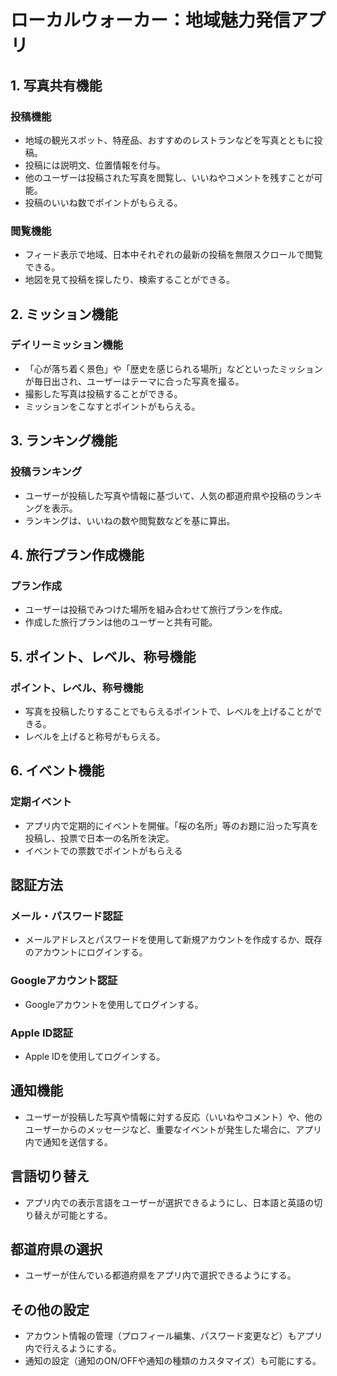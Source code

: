 # ローカルウォーカー：地域魅力発信アプリ

## 1. 写真共有機能
### 投稿機能
- 地域の観光スポット、特産品、おすすめのレストランなどを写真とともに投稿。
- 投稿には説明文、位置情報を付与。
- 他のユーザーは投稿された写真を閲覧し、いいねやコメントを残すことが可能。
- 投稿のいいね数でポイントがもらえる。
  
### 閲覧機能
- フィード表示で地域、日本中それぞれの最新の投稿を無限スクロールで閲覧できる。
- 地図を見て投稿を探したり、検索することができる。

## 2. ミッション機能
### デイリーミッション機能
- 「心が落ち着く景色」や「歴史を感じられる場所」などといったミッションが毎日出され、ユーザーはテーマに合った写真を撮る。
- 撮影した写真は投稿することができる。
- ミッションをこなすとポイントがもらえる。

## 3. ランキング機能
### 投稿ランキング
- ユーザーが投稿した写真や情報に基づいて、人気の都道府県や投稿のランキングを表示。
- ランキングは、いいねの数や閲覧数などを基に算出。

## 4. 旅行プラン作成機能
### プラン作成
- ユーザーは投稿でみつけた場所を組み合わせて旅行プランを作成。
- 作成した旅行プランは他のユーザーと共有可能。

## 5. ポイント、レベル、称号機能
### ポイント、レベル、称号機能
- 写真を投稿したりすることでもらえるポイントで、レベルを上げることができる。
- レベルを上げると称号がもらえる。

## 6. イベント機能
### 定期イベント
- アプリ内で定期的にイベントを開催。「桜の名所」等のお題に沿った写真を投稿し、投票で日本一の名所を決定。
- イベントでの票数でポイントがもらえる

## 認証方法
### メール・パスワード認証
- メールアドレスとパスワードを使用して新規アカウントを作成するか、既存のアカウントにログインする。

### Googleアカウント認証
- Googleアカウントを使用してログインする。

### Apple ID認証
- Apple IDを使用してログインする。

## 通知機能
- ユーザーが投稿した写真や情報に対する反応（いいねやコメント）や、他のユーザーからのメッセージなど、重要なイベントが発生した場合に、アプリ内で通知を送信する。

## 言語切り替え
- アプリ内での表示言語をユーザーが選択できるようにし、日本語と英語の切り替えが可能とする。

## 都道府県の選択
- ユーザーが住んでいる都道府県をアプリ内で選択できるようにする。

## その他の設定
- アカウント情報の管理（プロフィール編集、パスワード変更など）もアプリ内で行えるようにする。
- 通知の設定（通知のON/OFFや通知の種類のカスタマイズ）も可能にする。